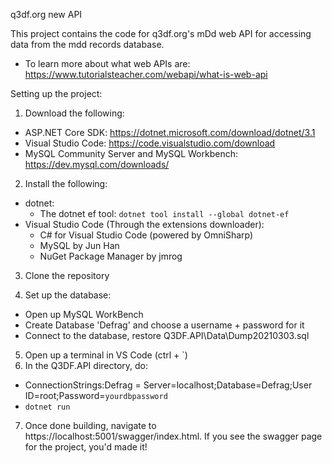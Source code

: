 q3df.org new API

This project contains the code for q3df.org's mDd web API for accessing data from the mdd records database.
- To learn more about what web APIs are: https://www.tutorialsteacher.com/webapi/what-is-web-api

Setting up the project:
1. Download the following:
- ASP.NET Core SDK: https://dotnet.microsoft.com/download/dotnet/3.1
- Visual Studio Code: https://code.visualstudio.com/download
- MySQL Community Server and MySQL Workbench: https://dev.mysql.com/downloads/


2. Install the following:
- dotnet:
  - The dotnet ef tool: `dotnet tool install --global dotnet-ef`
- Visual Studio Code (Through the extensions downloader):
  - C# for Visual Studio Code (powered by OmniSharp)
  - MySQL by Jun Han
  - NuGet Package Manager by jmrog

3. Clone the repository

4. Set up the database:
- Open up MySQL WorkBench
- Create Database 'Defrag' and choose a username + password for it
- Connect to the database, restore Q3DF.API\Data\Dump20210303.sql

5. Open up a terminal in VS Code (ctrl + `)
6. In the Q3DF.API directory, do:
- ConnectionStrings:Defrag = Server=localhost;Database=Defrag;User ID=root;Password=`yourdbpassword`
- `dotnet run`
7. Once done building, navigate to https://localhost:5001/swagger/index.html. If you see the swagger page for the project, you'd made it!
